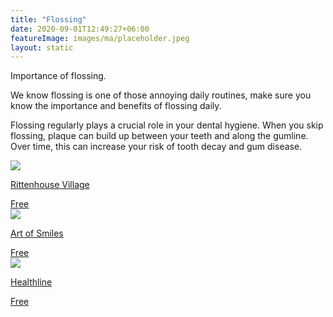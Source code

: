 ```yaml
---
title: "Flossing"
date: 2020-09-01T12:49:27+06:00
featureImage: images/ma/placeholder.jpeg
layout: static
---
```


Importance of flossing.

We know flossing is one of those annoying daily routines, make sure you know the importance and benefits of flossing daily.

Flossing regularly plays a crucial role in your dental hygiene. When you skip flossing, plaque can build up between your teeth and along the gumline. Over time, this can increase your risk of tooth decay and gum disease.

<a class="ma-link" href="https://www.rittenhousevillages.com/assisted-living-blog/the-importance-of-flossing-for-seniors/"><div class="ma-card ma-card-Health"><div class="ma-icon"><img src ="/images/Icon-check - health - opacity.svg"/></div><div class="ma-name"><p>Rittenhouse Village</p></div><div class="ma-paid-text"><span>Free</span></div></div></a><a class="ma-link" href="https://www.artofsmilespasadena.com/flossing-tips-for-seniors-older-adults/"><div class="ma-card ma-card-Health"><div class="ma-icon"><img src ="/images/Icon-check - health - opacity.svg"/></div><div class="ma-name"><p>Art of Smiles</p></div><div class="ma-paid-text"><span>Free</span></div></div></a><a class="ma-link" href="https://www.healthline.com/health/how-to-floss"><div class="ma-card ma-card-Health"><div class="ma-icon"><img src ="/images/Icon-check - health - opacity.svg"/></div><div class="ma-name"><p>Healthline</p></div><div class="ma-paid-text"><span>Free</span></div></div></a>  

<br/><br/>






